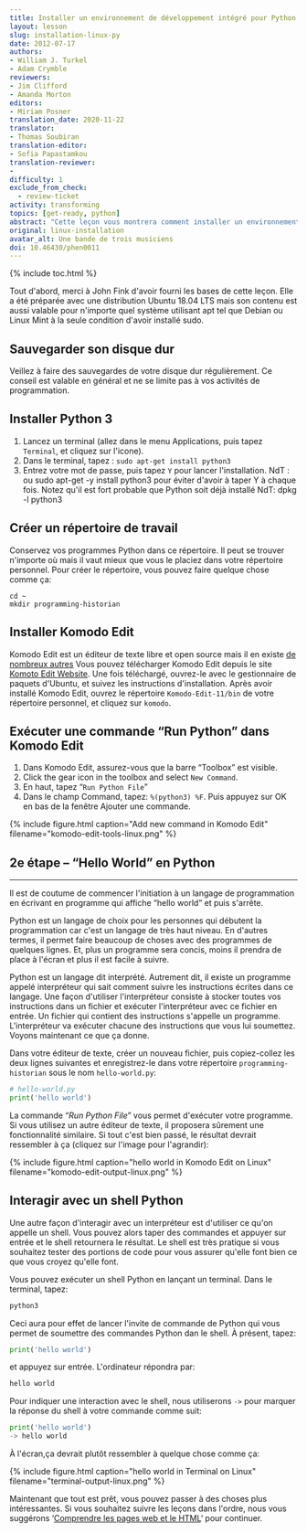 ```yaml
---
title: Installer un environnement de développement intégré pour Python (Linux)
layout: lesson
slug: installation-linux-py
date: 2012-07-17
authors:
- William J. Turkel
- Adam Crymble
reviewers:
- Jim Clifford
- Amanda Morton
editors:
- Miriam Posner
translation_date: 2020-11-22 
translator:
- Thomas Soubiran
translation-editor:
- Sofia Papastamkou
translation-reviewer:
- 
difficulty: 1
exclude_from_check:
  - review-ticket
activity: transforming
topics: [get-ready, python]
abstract: "Cette leçon vous montrera comment installer un environnement de développement pour Python sur un ordinateur exécutant le système d'exploitation Linux."
original: linux-installation
avatar_alt: Une bande de trois musiciens
doi: 10.46430/phen0011
---
```


{% include toc.html %}





Tout d'abord, merci à John Fink d'avoir fourni les bases de cette leçon. 
Elle a été préparée avec une distribution Ubuntu 18.04 LTS mais son contenu est aussi valable pour n'importe quel système utilisant apt tel que Debian ou Linux Mint à la seule condition d'avoir installé sudo.

## Sauvegarder son disque dur

Veillez à faire des sauvegardes de votre disque dur régulièrement. Ce conseil est valable en général et ne se limite pas à vos activités de programmation.

## Installer Python 3
  
1.  Lancez un terminal (allez dans le menu Applications, puis tapez `Terminal`, et cliquez sur l'icone).
2.  Dans le terminal, tapez : `sudo apt-get install python3`
3.  Entrez votre mot de passe, puis tapez `Y` pour lancer l'installation. NdT : ou sudo apt-get -y install python3 pour éviter d'avoir à taper Y à chaque fois. 
    Notez qu'il est fort probable que Python soit déjà installé NdT: dpkg -l python3

## Créer un répertoire de travail

Conservez vos programmes Python dans ce répertoire. Il peut se trouver n'importe où mais il vaut mieux que vous le placiez dans votre répertoire personnel. Pour créer le répertoire, vous pouvez faire quelque chose comme ça:

```
cd ~
mkdir programming-historian
```

## Installer Komodo Edit

Komodo Edit est un éditeur de texte libre et open source mais il en existe [de nombreux autres][] Vous pouvez télécharger Komodo Edit depuis le site [Komoto Edit Website][]. Une fois téléchargé, ouvrez-le avec le gestionnaire de paquets d'Ubuntu, et suivez les instructions d'installation. Après avoir installé Komodo Edit,
ouvrez le répertoire `Komodo-Edit-11/bin` de votre répertoire personnel, et cliquez sur `komodo`.


## Exécuter une commande “Run Python” dans Komodo Edit

1.  Dans Komodo Edit, assurez-vous que la barre “Toolbox” est visible.
2.  Click the gear icon in the toolbox and select
    `New Command`.
3.  En haut, tapez “`Run Python File`”
4.  Dans le champ Command, tapez: `%(python3) %F`. Puis appuyez sur OK en bas de la fenêtre Ajouter une commande.
    
{% include figure.html caption="Add new command in Komodo Edit" filename="komodo-edit-tools-linux.png" %}


## 2e étape – “Hello World” en Python
--------------------------------

Il est de coutume de commencer l'initiation à un langage de programmation en écrivant en programme qui affiche “hello world” et puis s'arrête.

Python est un langage de choix pour les personnes qui débutent la programmation car c'est un langage de très haut niveau. En d'autres termes, il permet faire beaucoup de choses avec des programmes de quelques lignes. Et, plus un programme sera concis, moins il prendra de place à l'écran et plus il est facile à suivre.

Python est un langage dit interprété. Autrement dit, il existe un programme appelé interpréteur qui sait comment suivre les instructions écrites dans ce langage. Une façon d'utiliser l'interpréteur consiste à stocker toutes vos instructions dans un fichier et exécuter l'interpréteur avec ce fichier en entrée. Un fichier qui contient des instructions s'appelle un programme. L'interpréteur va exécuter chacune des instructions que vous lui soumettez. 
Voyons maintenant ce que ça donne.  

Dans votre éditeur de texte, créer un nouveau fichier, puis copiez-collez les deux lignes suivantes et enregistrez-le dans votre répertoire `programming-historian` sous le nom `hello-world.py`:

``` python
# hello-world.py
print('hello world')
```

La commande “*Run Python File*” vous permet d'exécuter votre programme. Si vous utilisez un autre éditeur de texte, il proposera sûrement une fonctionnalité similaire. Si tout c'est bien passé, le résultat devrait ressembler à ça (cliquez sur l'image pour l'agrandir):

{% include figure.html caption="hello world in Komodo Edit on Linux" filename="komodo-edit-output-linux.png" %}

## Interagir avec un shell Python

Une autre façon d'interagir avec un interpréteur est d'utiliser ce qu'on appelle un shell. Vous pouvez alors taper des commandes et appuyer sur entrée et le shell retournera le résultat. Le shell est très pratique si vous souhaitez tester des portions de code pour vous assurer qu'elle font bien ce que vous croyez qu'elle font.

Vous pouvez exécuter un shell Python en lançant un terminal. Dans le terminal, tapez:

``` python
python3
```

Ceci aura pour effet de lancer l'invite de commande de Python qui vous permet de soumettre des commandes Python dan le shell. À présent, tapez:

``` python
print('hello world')
```

et appuyez sur entrée. L'ordinateur répondra par:

``` python
hello world
```

Pour indiquer une interaction avec le shell, nous utiliserons `->` pour marquer la réponse du shell à votre commande comme suit:

``` python
print('hello world')
-> hello world
```

À l'écran,ça devrait plutôt ressembler à quelque chose comme ça:

{% include figure.html caption="hello world in Terminal on Linux" filename="terminal-output-linux.png" %}

Maintenant que tout est prêt, vous pouvez passer à des choses plus intéressantes. Si vous souhaitez suivre les leçons dans l'ordre, nous vous suggérons ‘[Comprendre les pages web et le HTML][]‘ pour continuer.

  [de nombreux autres]: https://wiki.python.org/moin/PythonEditors/
  [Komoto Edit Website]: https://www.activestate.com/products/komodo-edit/
  [Comprendre les pages web et le HTML]: /fr/lecons/comprendre-les-pages-web
